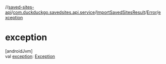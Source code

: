 //[saved-sites-api](../../../../index.md)/[com.duckduckgo.savedsites.api.service](../../index.md)/[ImportSavedSitesResult](../index.md)/[Error](index.md)/[exception](exception.md)

# exception

[androidJvm]\
val [exception](exception.md): [Exception](https://kotlinlang.org/api/latest/jvm/stdlib/kotlin/-exception/index.html)
